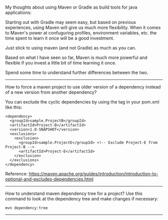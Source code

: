 My thoughts about using Maven or Gradle as build tools for java applications:


Starting out with Gradle may seem easy, but based on previous experiences, using Maven will give us much more flexibility.
When it comes to Maven's power at confuguring profiles, environment variables, etc. the time spent to learn it once will be a good investment.

Just stick to using maven (and not Gradle) as much as you can.

Based on what I have seen so far, Maven is much more powerful and flexible if you invest a little bit of time learning it once.

Spend some time to understand further differences between the two.

-----------------------------

How to force a maven project to use older version of a dependency instead of a new version from another dependency?

You can exclude the cyclic dependencies by using the <exclusions> tag in your pom.xml like this:

  ```
  <dependency>
    <groupId>sample.ProjectB</groupId>
    <artifactId>Project-B</artifactId>
    <version>1.0-SNAPSHOT</version>
    <exclusions>
      <exclusion>
        <groupId>sample.ProjectE</groupId> <!-- Exclude Project-E from Project-B -->
        <artifactId>Project-E</artifactId>
      </exclusion>
    </exclusions>
  </dependency>
  ```

Reference: https://maven.apache.org/guides/introduction/introduction-to-optional-and-excludes-dependencies.html

----------------------------------

How to understand maven dependency tree for a project?
Use this command to look at the dependency tree and make changes if necessary:

`mvn dependency:tree`

---------------------------------
